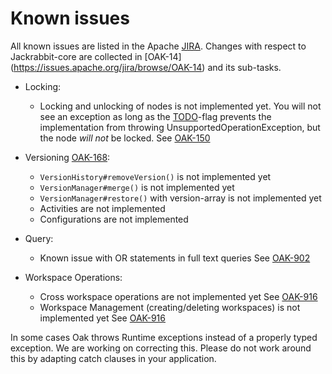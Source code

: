 <!--
   Licensed to the Apache Software Foundation (ASF) under one or more
   contributor license agreements.  See the NOTICE file distributed with
   this work for additional information regarding copyright ownership.
   The ASF licenses this file to You under the Apache License, Version 2.0
   (the "License"); you may not use this file except in compliance with
   the License.  You may obtain a copy of the License at

       http://www.apache.org/licenses/LICENSE-2.0

   Unless required by applicable law or agreed to in writing, software
   distributed under the License is distributed on an "AS IS" BASIS,
   WITHOUT WARRANTIES OR CONDITIONS OF ANY KIND, either express or implied.
   See the License for the specific language governing permissions and
   limitations under the License.
  -->

Known issues
============
All known issues are listed in the Apache [JIRA](https://issues.apache.org/jira/browse/OAK).
Changes with respect to Jackrabbit-core are collected in [OAK-14]
(https://issues.apache.org/jira/browse/OAK-14) and its sub-tasks.

* Locking:
    * Locking and unlocking of nodes is not implemented yet. You will not see an exception as long as
      the [TODO](https://issues.apache.org/jira/browse/OAK-193)-flag prevents the implementation from
      throwing UnsupportedOperationException, but the node *will not* be locked.
      See [OAK-150](https://issues.apache.org/jira/browse/OAK-150)


* Versioning [OAK-168](https://issues.apache.org/jira/browse/OAK-168):
    * `VersionHistory#removeVersion()` is not implemented yet
    * `VersionManager#merge()` is not implemented yet
    * `VersionManager#restore()` with version-array is not implemented yet
    * Activities are not implemented
    * Configurations are not implemented


* Query:
    * Known issue with OR statements in full text queries
      See [OAK-902](https://issues.apache.org/jira/browse/OAK-902)


* Workspace Operations:
    * Cross workspace operations are not implemented yet
      See [OAK-916](https://issues.apache.org/jira/browse/OAK-916)
    * Workspace Management (creating/deleting workspaces) is not implemented yet
      See [OAK-916](https://issues.apache.org/jira/browse/OAK-916)


In some cases Oak throws Runtime exceptions instead of a properly typed exception. We are working
on correcting this. Please do not work around this by adapting catch clauses in your application.
